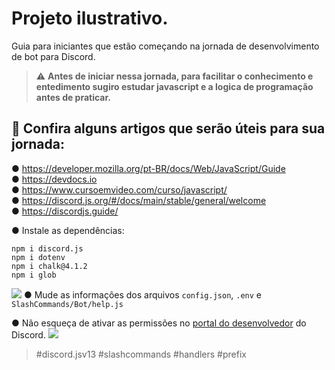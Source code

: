 # Projeto ilustrativo.
Guia para iniciantes que estão começando na jornada de desenvolvimento de bot para Discord.

> :warning: **Antes de iniciar nessa jornada, para facilitar o conhecimento e entedimento sugiro estudar javascript e a logica de programação antes de praticar.**

## 📄 Confira alguns artigos que serão úteis para sua jornada:
● https://developer.mozilla.org/pt-BR/docs/Web/JavaScript/Guide<br>
● https://devdocs.io<br>
● https://www.cursoemvideo.com/curso/javascript/<br>
● https://discord.js.org/#/docs/main/stable/general/welcome<br>
● https://discordjs.guide/

● Instale as dependências:
```
npm i discord.js
npm i dotenv
npm i chalk@4.1.2
npm i glob
```
[![](img.shields.io/badge/-discord.js-c40404?style=flat-square&labelColor=c40404&logo=npm&logoColor=white)](https://www.npmjs.com/package/discord.js)
● Mude as informações dos arquivos `config.json`, `.env` e `SlashCommands/Bot/help.js`

● Não esqueça de ativar as permissões no [portal do desenvolvedor](https://discord.dev) do Discord.
![](https://i.imgur.com/8DBc7xf.png)

> #discord.jsv13 #slashcommands #handlers #prefix
